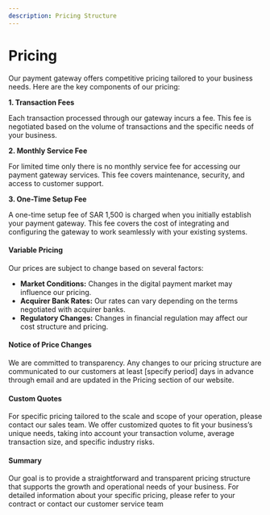 ```yaml
---
description: Pricing Structure
---
```


# Pricing

Our payment gateway offers competitive pricing tailored to your business needs. Here are the key components of our pricing:

**1. Transaction Fees**

Each transaction processed through our gateway incurs a fee. This fee is negotiated based on the volume of transactions and the specific needs of your business.

**2. Monthly Service Fee**

For limited time only there is no monthly service fee for accessing our payment gateway services. This fee covers maintenance, security, and access to customer support.

**3. One-Time Setup Fee**

A one-time setup fee of SAR 1,500 is charged when you initially establish your payment gateway. This fee covers the cost of integrating and configuring the gateway to work seamlessly with your existing systems.

#### Variable Pricing

Our prices are subject to change based on several factors:

* **Market Conditions:** Changes in the digital payment market may influence our pricing.
* **Acquirer Bank Rates:** Our rates can vary depending on the terms negotiated with acquirer banks.
* **Regulatory Changes:** Changes in financial regulation may affect our cost structure and pricing.

#### Notice of Price Changes

We are committed to transparency. Any changes to our pricing structure are communicated to our customers at least \[specify period] days in advance through email and are updated in the Pricing section of our website.

#### Custom Quotes

For specific pricing tailored to the scale and scope of your operation, please contact our sales team. We offer customized quotes to fit your business’s unique needs, taking into account your transaction volume, average transaction size, and specific industry risks.

#### Summary

Our goal is to provide a straightforward and transparent pricing structure that supports the growth and operational needs of your business. For detailed information about your specific pricing, please refer to your contract or contact our customer service team

